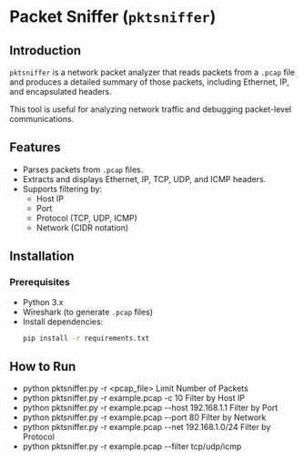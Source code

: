 # Packet Sniffer (`pktsniffer`)

## **Introduction**
`pktsniffer` is a network packet analyzer that reads packets from a `.pcap` file and produces a detailed summary of those packets, including Ethernet, IP, and encapsulated headers.

This tool is useful for analyzing network traffic and debugging packet-level communications.

## **Features**
- Parses packets from `.pcap` files.
- Extracts and displays Ethernet, IP, TCP, UDP, and ICMP headers.
- Supports filtering by:
  - Host IP
  - Port
  - Protocol (TCP, UDP, ICMP)
  - Network (CIDR notation)

## **Installation**
### **Prerequisites**
- Python 3.x
- Wireshark (to generate `.pcap` files)
- Install dependencies:
  ```sh
  pip install -r requirements.txt

## **How to Run**
- python pktsniffer.py -r <pcap_file>
Limit Number of Packets
- python pktsniffer.py -r example.pcap -c 10
Filter by Host IP
- python pktsniffer.py -r example.pcap --host 192.168.1.1
Filter by Port
- python pktsniffer.py -r example.pcap --port 80
Filter by Network
- python pktsniffer.py -r example.pcap --net 192.168.1.0/24
Filter by Protocol
- python pktsniffer.py -r example.pcap --filter tcp/udp/icmp



